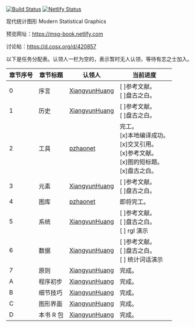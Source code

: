 [![Build Status](https://travis-ci.com/XiangyunHuang/MSG-Book.svg?branch=master)](https://travis-ci.com/XiangyunHuang/MSG-Book) [![Netlify Status](https://api.netlify.com/api/v1/badges/bb36db58-2a81-4e96-8397-5f9384138185/deploy-status)](https://app.netlify.com/sites/nostalgic-boyd-830eb6/deploys)


现代统计图形 Modern Statistical Graphics

预览网址：<https://msg-book.netlify.com>

讨论帖：<https://d.cosx.org/d/420857>

以下是任务分配表。认领人一栏为空的，表示暂时无人认领，等待有志之士加入。

| 章节序号  | 章节标题  | 认领人                                            | 当前进度  |
| -------- | --------- | ------------------------------------------------- | ------ |
| 0        | 序言      | [XiangyunHuang](https://github.com/XiangyunHuang) |[ ]参考文献。<br>[ ]盘古之白。  |
| 1        | 历史      | [XiangyunHuang](https://github.com/XiangyunHuang) |[ ]参考文献。<br>[ ]盘古之白。  |
| 2        | 工具      | [pzhaonet](https://github.com/pzhaonet)           | 完工。<br> [x]本地编译成功。<br>[x]交叉引用。<br>[x]参考文献。<br>[x]图的短标题。<br>[x]盘古之白。|
| 3        | 元素      | [XiangyunHuang](https://github.com/XiangyunHuang) |[ ]参考文献。<br>[ ]盘古之白。 |
| 4        | 图库      | [pzhaonet](https://github.com/pzhaonet)           | 即将完工。|
| 5        | 系统      | [XiangyunHuang](https://github.com/XiangyunHuang) |[ ]参考文献。<br>[ ]盘古之白。<br> [ ] rgl 演示 |
| 6        | 数据      | [XiangyunHuang](https://github.com/XiangyunHuang) |[ ]参考文献。<br>[ ]盘古之白。<br> [ ] 统计词话演示 |
| 7        | 原则      | [XiangyunHuang](https://github.com/XiangyunHuang) |完成。  |
| A        | 程序初步  | [XiangyunHuang](https://github.com/XiangyunHuang) |完成。  |
| B        | 细节技巧  | [XiangyunHuang](https://github.com/XiangyunHuang) |完成。  |
| C        | 图形界面  | [XiangyunHuang](https://github.com/XiangyunHuang) |完成。  |
| D        | 本书 R 包 | [XiangyunHuang](https://github.com/XiangyunHuang) |完成。  |
